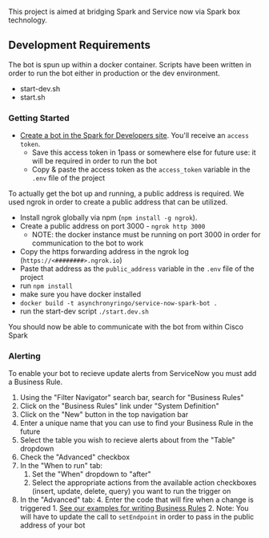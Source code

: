 This project is aimed at bridging Spark and Service now via Spark box technology. 

## Development Requirements
The bot is spun up within a docker container. Scripts have been written in order to 
run the bot either in production or the dev environment.
 - start-dev.sh
 - start.sh

### Getting Started

 - [Create a bot in the Spark for Developers site](https://developer.ciscospark.com/add-bot.html). You'll receive an `access token`.
    - Save this access token in 1pass or somewhere else for future use: it will be required in order to run the bot
    - Copy & paste the access token as the ```access_token``` variable in the ```.env``` file of the project
 
To actually get the bot up and running, a public address is required. We used ngrok in order to create a public address that can be utilized. 

 - Install ngrok globally via npm (```npm install -g ngrok```). 
 - Create a public address on port 3000 - ```ngrok http 3000```
    - NOTE: the docker instance must be running on port 3000 in order for communication to the bot to work
 - Copy the https forwarding address in the ngrok log (```https://<########>.ngrok.io```)
 - Paste that address as the ```public_address``` variable in the ```.env``` file of the project
 - run `npm install`
 - make sure you have docker installed
 - ` docker build -t asynchronyringo/service-now-spark-bot . `
 - run the start-dev script `./start.dev.sh`


You should now be able to communicate with the bot from within Cisco Spark

### Alerting
To enable your bot to recieve update alerts from ServiceNow you must add a Business Rule.

1. Using the "Filter Navigator" search bar, search for "Business Rules"
1. Click on the "Business Rules" link under "System Definition"
2. Click on the "New" button in the top navigation bar
3. Enter a unique name that you can use to find your Business Rule in the future
4. Select the table you wish to recieve alerts about from the "Table" dropdown
1. Check the "Advanced" checkbox
1. In the "When to run" tab:
    1. Set the "When" dropdown to "after"
    2. Select the appropriate actions from the available action checkboxes (insert, update, delete, query) you want to run the trigger on
3. In the "Advanced" tab:
    4. Enter the code that will fire when a change is triggered
        1. [See our examples for writing Business Rules](https://gitlab.asynchrony.com/proj-1274/spark-botkit-servicenow/tree/master/docs)
        2. Note: You will have to update the call to ```setEndpoint``` in order to pass in the public address of your bot
    

